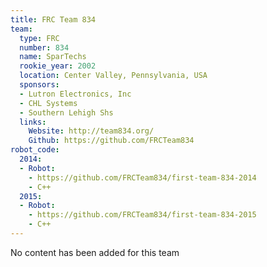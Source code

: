 ```yaml
---
title: FRC Team 834
team:
  type: FRC
  number: 834
  name: SparTechs
  rookie_year: 2002
  location: Center Valley, Pennsylvania, USA
  sponsors:
  - Lutron Electronics, Inc
  - CHL Systems
  - Southern Lehigh Shs
  links:
    Website: http://team834.org/
    Github: https://github.com/FRCTeam834
robot_code:
  2014:
  - Robot:
    - https://github.com/FRCTeam834/first-team-834-2014
    - C++
  2015:
  - Robot:
    - https://github.com/FRCTeam834/first-team-834-2015
    - C++
---
```


No content has been added for this team